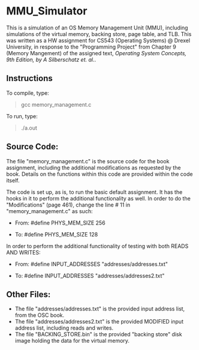 # MMU_Simulator
This is a simulation of an OS Memory Management Unit (MMU), including simulations of the virtual memory, backing store, page table, and TLB.  This was written as a HW assignment for CS543 (Operating Systems) @ Drexel University, in response to the "Programming Project" from Chapter 9 (Memory Mangement) of the assigned text, _Operating System Concepts, 9th Edition, by A Silberschatz et. al._.

## Instructions

To compile, type:
> gcc memory_management.c

To run, type:
> ./a.out

## Source Code:

The file "memory_management.c" is the source code for the book assignment, including the additional modifications as requested by the book. Details on the functions within this code are provided within the code itself.

The code is set up, as is, to run the basic default assignment.  It has the hooks in it to perform the additional functionality as well.  In order to do the "Modifications" (page 461), change the line # 11 in "memory_management.c" as such:

  - From: #define PHYS_MEM_SIZE        256

  - To: #define PHYS_MEM_SIZE        128

In order to perform the additional functionality of testing with both READS AND WRITES:

  - From: #define INPUT_ADDRESSES      "addresses/addresses.txt"

  - To: #define INPUT_ADDRESSES      "addresses/addresses2.txt"


Other Files:
------------

- The file "addresses/addresses.txt" is the provided input address list, from the OSC book.
- The file "addresses/addresses2.txt" is the provided MODIFIED input address list, including reads and writes.
- The file "BACKING_STORE.bin" is the provided "backing store" disk image holding the data for the virtual memory.
